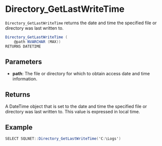 # Directory_GetLastWriteTime

`Directory_GetLastWriteTime` returns the date and time the specified file or directory was last written to.

```csharp
Directory_GetLastWriteTime (
	@path NVARCHAR (MAX))
RETURNS DATETIME
```

## Parameters

 - **path**: The file or directory for which to obtain access date and time information.

## Returns

A DateTime object that is set to the date and time the specified file or directory was last written to. This value is expressed in local time.

## Example

```csharp
SELECT SQLNET::Directory_GetLastWriteTime('C:\Logs')
```

